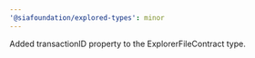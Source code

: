 ```yaml
---
'@siafoundation/explored-types': minor
---
```


Added transactionID property to the ExplorerFileContract type.

